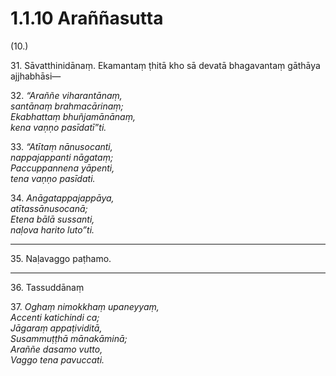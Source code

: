 

# 1.1.10 Araññasutta




(10.)

31\. Sāvatthinidānaṃ. Ekamantaṃ ṭhitā kho sā devatā bhagavantaṃ gāthāya ajjhabhāsi—

32\. _“Araññe viharantānaṃ,_  
_santānaṃ brahmacārinaṃ;_  
_Ekabhattaṃ bhuñjamānānaṃ,_  
_kena vaṇṇo pasīdatī”ti._  


33\. _“Atītaṃ nānusocanti,_  
_nappajappanti nāgataṃ;_  
_Paccuppannena yāpenti,_  
_tena vaṇṇo pasīdati._  


34\. _Anāgatappajappāya,_  
_atītassānusocanā;_  
_Etena bālā sussanti,_  
_naḷova harito luto”ti._  


---

35\. Naḷavaggo paṭhamo.



---

36\. Tassuddānaṃ



37\. _Oghaṃ nimokkhaṃ upaneyyaṃ,_  
_Accenti katichindi ca;_  
_Jāgaraṃ appaṭividitā,_  
_Susammuṭṭhā mānakāminā;_  
_Araññe dasamo vutto,_  
_Vaggo tena pavuccati._  




